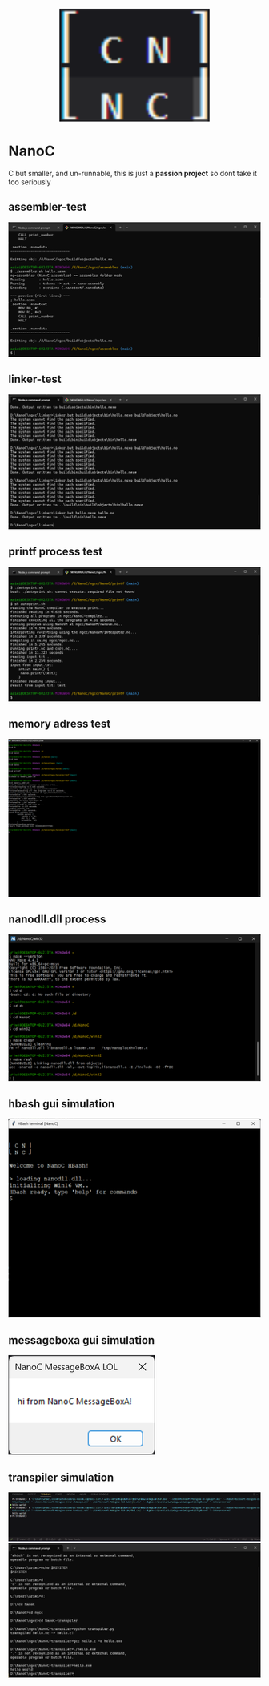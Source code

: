 <p align="center">
  <img src="logo.png" alt="NanoC logo" width="300">
</p>

# NanoC

C but smaller, and un-runnable, this is just a **passion project** so dont take it too seriously

## assembler-test

![Assembler Demo](AssemblerDemo.png)

## linker-test

![Linker Demo](LinkerDemo.png)

## printf process test

![Printf-Process demo](PrintfProcess.png)

## memory adress test

![Memory-Addr demo](Address.png)

## nanodll.dll process

![NanoDLL-process demo](NanoDLLProcess.png)

## hbash gui simulation

![HBash-GUI simulation](HBashGUI.png)

## messageboxa gui simulation

![MessageBoxA-box simulation](MessageBoxA.png)

## transpiler simulation

![Transpiler Result](TranspilerResult.png)
![Transpile Result2](TranspilerResultAlt.png)
